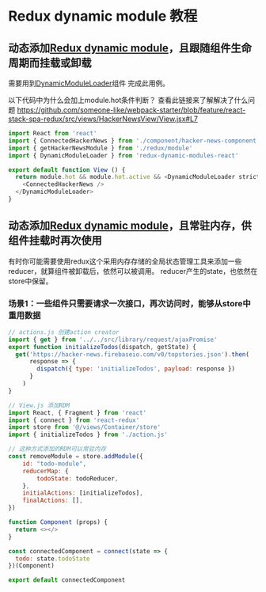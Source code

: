 # Redux dynamic module 教程

## 动态添加[Redux dynamic module][RDM]，且跟随组件生命周期而挂载或卸载
需要用到[DynamicModuleLoader](https://redux-dynamic-modules.js.org/#/reference/DynamicModuleLoader)组件
完成此用例。

以下代码中为什么会加上module.hot条件判断？
查看此链接来了解解决了什么问题 https://github.com/someone-like/webpack-starter/blob/feature/react-stack-spa-redux/src/views/HackerNewsView/View.jsx#L7

```javascript
import React from 'react'
import { ConnectedHackerNews } from './component/hacker-news-component'
import { getHackerNewsModule } from './redux/module'
import { DynamicModuleLoader } from 'redux-dynamic-modules-react'

export default function View () {
  return module.hot && module.hot.active && <DynamicModuleLoader strictMode={true} modules={[getHackerNewsModule()]}>
    <ConnectedHackerNews />
  </DynamicModuleLoader>
}
````

## 动态添加[Redux dynamic module][RDM]，且常驻内存，供组件挂载时再次使用
有时你可能需要使用redux这个采用内存存储的全局状态管理工具来添加一些reducer，就算组件被卸载后，依然可以被调用。
reducer产生的state，也依然在store中保留。

### 场景1：一些组件只需要请求一次接口，再次访问时，能够从store中重用数据
```javascript
// actions.js 创建action creator
import { get } from '../../src/library/request/ajaxPromise'
export function initializeTodos(dispatch, getState) {
  get('https://hacker-news.firebaseio.com/v0/topstories.json').then(
      response => {
        dispatch({ type: 'initializeTodos', payload: response })
      }
    )
}

// View.js 添加RDM
import React, { Fragment } from 'react'
import { connect } from 'react-redux'
import store from '@/views/Container/store'
import { initializeTodos } from './action.js'

// 这种方式添加的RDM可以常驻内存
const removeModule = store.addModule({
    id: "todo-module",
    reducerMap: {
        todoState: todoReducer,
    },
    initialActions: [initializeTodos],
    finalActions: [],
})

function Component (props) {
  return <></>
}

const connectedComponent = connect(state => {
  todo: state.todoState
})(Component)

export default connectedComponent
```

[RDM]: https://redux-dynamic-modules.js.org/#/reference/Modules "RDM是redux dynamic module"
